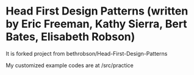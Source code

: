 # Head First Design Patterns (written by Eric Freeman, Kathy Sierra, Bert Bates, Elisabeth Robson)

It is forked project from <a hef="https://github.com/bethrobson/Head-First-Design-Patterns">bethrobson/Head-First-Design-Patterns</a>

My customized example codes are at /src/practice
